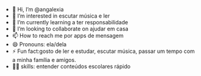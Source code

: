 - 👋 Hi, I’m @angalexia
- 👀 I’m interested in escutar música e ler 
- 🌱 I’m currently learning a ter responsabilidade 
- 💞️ I’m looking to collaborate on ajudar em casa
- 📫 How to reach me por apps de mensagem
- 😄 Pronouns: ela/dela
- ⚡ Fun fact:gosto de ler e estudar, escutar música, passar um tempo com a minha família e amigos.
- 🤹‍♂️ skills: entender conteúdos escolares rápido 
<!---
angalexia/angalexia is a ✨ special ✨ repository because its `README.md` (this file) appears on your GitHub profile.
You can click the Preview link to take a look at your changes.
--->
